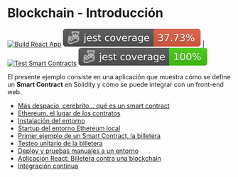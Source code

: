 
# Blockchain - Introducción

[![Build React App](https://github.com/uqbar-project/intro-blockchain/actions/workflows/build-react-app.yml/badge.svg)](https://github.com/uqbar-project/intro-blockchain/actions/workflows/build-react-app.yml) ![coverage react](./badges-react/coverage-jest%20coverage.svg) | [![Test Smart Contracts](https://github.com/uqbar-project/intro-blockchain/actions/workflows/build-hardhat.yml/badge.svg)](https://github.com/uqbar-project/intro-blockchain/actions/workflows/build-hardhat.yml) ![coverage hardhat](./badges-hardhat/coverage-jest%20coverage.svg)

El presente ejemplo consiste en una aplicación que muestra cómo se define un **Smart Contract** en Solidity y cómo se puede integrar con un front-end web.

* [Más despacio, cerebrito... qué es un smart contract](pages/smartContract.md)
* [Ethereum, el lugar de los contratos](pages/ethereum.md)
* [Instalación del entorno](pages/entorno.md)
* [Startup del entorno Ethereum local](pages/startupEthereumLocal.md)
* [Primer ejemplo de un Smart Contract, la billetera](pages/wallet.md)
* [Testeo unitario de la billetera](pages/walletTest.md)
* [Deploy y pruebas manuales a un entorno](pages/walletDeploy.md)
* [Aplicación React: Billetera contra una blockchain](pages/app.md)
* [Integración continua](pages/ci.md)
